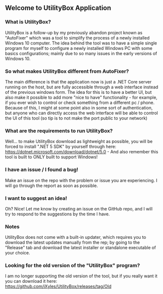 ## Welcome to UtilityBox Application

### What is UtilityBox?
UtilityBox is a follow-up by my previously abandon project known as "AutoFixer" which was a tool to simplify the process of a newly installed Windows 10 computer.
The idea behind the tool was to have a simple single program for myself to configure a newly installed Windows PC with some basics configurations; mainly due to so many issues in the early versions of Windows 10.

### So what makes UtilityBox different from AutoFixer?
The main difference is that the application now is just a .NET Core server running on the host, but are fully accessible through a web interface instead of the previous windows form. The idea for this is to have a better UI, but also make it possible to add more "nice to have" functionality - for example, if you ever wish to control or check something from a different pc / phone. Because of this, I might at some point also in some sort of authentication, but anyone who can directly access the web interface will be able to control the UI of this tool (so tip is to not make the port public to your network)

### What are the requirements to run UtilityBox?
Well... to make UtilityBox download as lightweight as possible, you will be forced to install ".NET 5 SDK" by yourself through here: https://dotnet.microsoft.com/download/dotnet/5.0 - And also remember this tool is built to ONLY built to support Windows!

### I have an issue / I found a bug!
Make an issue on the repo with the problem or issue you are experiencing. I will go through the report as soon as possible.

### I want to suggest an idea!
Oh? Nice! Let me know by creating an issue on the GitHub repo, and I will try to respond to the suggestions by the time I have.

### Notes
UtilityBox does not come with a built-in updater, which requires you to download the latest updates manually from the rep; by going to the "Release" tab and download the latest installer or standalone executable of your choice.

### Looking for the old version of the "UtilityBox" program?
I am no longer supporting the old version of the tool, but if you really want it you can download it here: https://github.com/iXyles/UtilityBox/releases/tag/Old 
